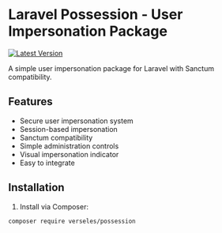 # Laravel Possession - User Impersonation Package

[![Latest Version](https://img.shields.io/packagist/v/verseles/possession.svg?style=flat-square)](https://packagist.org/packages/verseles/possession)

A simple user impersonation package for Laravel with Sanctum compatibility.

## Features

- Secure user impersonation system
- Session-based impersonation
- Sanctum compatibility
- Simple administration controls
- Visual impersonation indicator
- Easy to integrate

## Installation

1. Install via Composer:
```bash
composer require verseles/possession